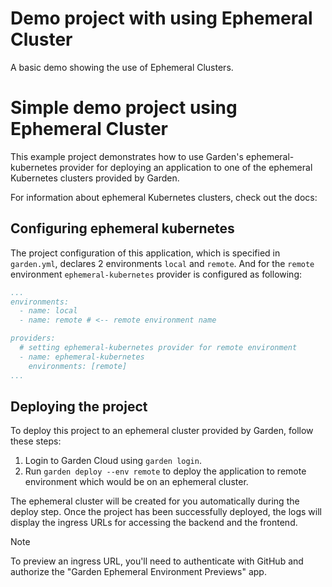 # Demo project with using Ephemeral Cluster

A basic demo showing the use of Ephemeral Clusters.


# Simple demo project using Ephemeral Cluster

This example project demonstrates how to use Garden's ephemeral-kubernetes provider for deploying an application to one of the ephemeral Kubernetes clusters provided by Garden.

For information about ephemeral Kubernetes clusters, check out the docs: <!-- todo: add link to docs for ephemeral clusters -->

## Configuring ephemeral kubernetes

The project configuration of this application, which is specified in `garden.yml`, declares 2 environments `local` and `remote`. And for the `remote` environment `ephemeral-kubernetes` provider is configured as following:

```yaml
...
environments:
  - name: local
  - name: remote # <-- remote environment name

providers:
  # setting ephemeral-kubernetes provider for remote environment
  - name: ephemeral-kubernetes
    environments: [remote]
...
```

## Deploying the project

To deploy this project to an ephemeral cluster provided by Garden, follow these steps:

1. Login to Garden Cloud using `garden login`.
2. Run `garden deploy --env remote` to deploy the application to remote environment which would be on an ephemeral cluster.

The ephemeral cluster will be created for you automatically during the deploy step. Once the project has been successfully deployed, the logs will display the ingress URLs for accessing the backend and the frontend.

> [!NOTE]
> To preview an ingress URL, you'll need to authenticate with GitHub and authorize the "Garden Ephemeral Environment Previews" app.

